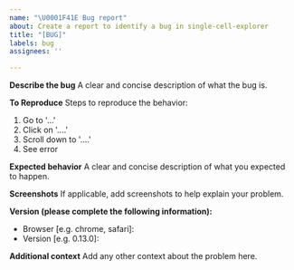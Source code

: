 ```yaml
---
name: "\U0001F41E Bug report"
about: Create a report to identify a bug in single-cell-explorer
title: "[BUG]"
labels: bug
assignees: ''

---
```


**Describe the bug**
A clear and concise description of what the bug is.

**To Reproduce**
Steps to reproduce the behavior:
1. Go to '...'
2. Click on '....'
3. Scroll down to '....'
4. See error

**Expected behavior**
A clear and concise description of what you expected to happen.

**Screenshots**
If applicable, add screenshots to help explain your problem.

**Version (please complete the following information):**
 - Browser [e.g. chrome, safari]:
 - Version [e.g. 0.13.0]:

**Additional context**
Add any other context about the problem here.
